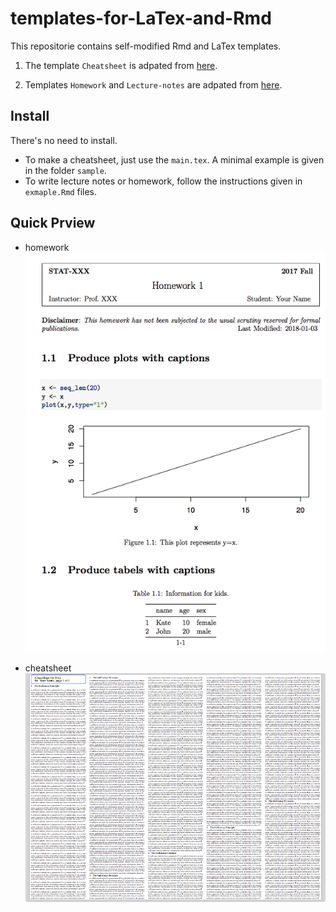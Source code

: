 # templates-for-LaTex-and-Rmd
This repositorie contains self-modified Rmd and LaTex templates.

1. The template `Cheatsheet` is adpated from [here](https://tex.stackexchange.com/questions/218587/how-to-set-one-header-for-each-page-using-multicols).

2. Templates `Homework` and `Lecture-notes` are adpated from [here](https://www.cs.cmu.edu/~ggordon/10725-F12/template.tex).

## Install

There's no need to install. 

- To make a cheatsheet, just use the `main.tex`. A minimal example is given in the folder  `sample`.
- To write lecture notes or homework, follow the instructions given in `exmaple.Rmd` files.

## Quick Prview

- homework
    ![hw](img/hw.png)

- cheatsheet
    ![cs](img/cs.png)



